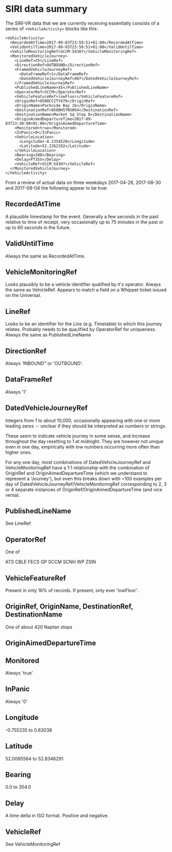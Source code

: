 SIRI data summary
=================

The SIRI-VR data that we are currently receiving essentially consists 
of a series of `<VehicleActivity>` blocks like this:

```
<VehicleActivity>
  <RecordedAtTime>2017-09-03T23:59:51+01:00</RecordedAtTime>
  <ValidUntilTime>2017-09-03T23:59:51+01:00</ValidUntilTime>
  <VehicleMonitoringRef>SCCM-54307</VehicleMonitoringRef>
  <MonitoredVehicleJourney>
    <LineRef>X5</LineRef>
    <DirectionRef>OUTBOUND</DirectionRef>
    <FramedVehicleJourneyRef>
      <DataFrameRef>1</DataFrameRef>
      <DatedVehicleJourneyRef>467</DatedVehicleJourneyRef>
    </FramedVehicleJourneyRef>
    <PublishedLineName>X5</PublishedLineName>
    <OperatorRef>SCCM</OperatorRef>
    <VehicleFeatureRef>lowFloor</VehicleFeatureRef>
    <OriginRef>0500CCITY476</OriginRef>
    <OriginName>Parkside Bay 16</OriginName>
    <DestinationRef>0500HSTNS064</DestinationRef>
    <DestinationName>Market Sq Stop D</DestinationName>
    <OriginAimedDepartureTime>2017-09-03T23:30:00+01:00</OriginAimedDepartureTime>
    <Monitored>true</Monitored>
    <InPanic>0</InPanic>
    <VehicleLocation>
      <Longitude>-0.2354520</Longitude>
      <Latitude>52.2262192</Latitude>
    </VehicleLocation>
    <Bearing>288</Bearing>
    <Delay>PT35S</Delay>
    <VehicleRef>SCCM-54307</VehicleRef>
  </MonitoredVehicleJourney>
</VehicleActivity>
```

From a review of actual data on three weekdays 2017-04-26, 2017-08-30
and 2017-09-04 the following appear to be true:

RecordedAtTime
--------------

A plausible timestamp for the event. Generally a few seconds in the past
relative to time of receipt, very occasionally up to 75 minutes in the
past or up to 60 seconds in the future.

ValidUntilTime
--------------

Always the same as RecordedAtTime.

VehicleMonitoringRef
--------------------

Looks plausibly to be a vehicle identifier qualified by it's
operator. Always the same as VehicleRef. Appears to match a field on a
Whippet ticket issued on the Universal.

LineRef
-------

Looks to be an identifier for the _Line_ (e.g. Timetable) to which this
journey relates. Probably needs to be qua;lified by OperatorRef
for uniqueness. Always the same as PublishedLineName

DirectionRef
------------

Always 'INBOUND" or 'OUTBOUND'.

DataFrameRef
------------

Always '1'

DatedVehicleJourneyRef
----------------------

Integers from 1 to about 10,000, occasionally appearing with one or more
leading zeros -- unclear if they should be interpreted as numbers or
strings.

These seem to indicate vehicle journey in some sense, and increase
throughout the day resetting to 1 at midnight. They are however not
unique even in one day, empirically with low numbers occurring more
often than higher ones.

For any one day, most combinations of DatedVehicleJourneyRef and
VehicleMonitoringRef have a 1:1 relationship with the combination of
OriginRef and OriginAimedDepartureTime (which we understand to
represent a 'Journey'), but even this breaks down with ~100 examples per
day of DatedVehicleJourneyRef/VehicleMonitoringRef corresponding to 2, 3
or 4 separate instances of OriginRef/OriginAimedDepartureTime (and vice
versa).

PublishedLineName
-----------------

See LineRef

OperatorRef
-----------

One of

ATS
CBLE
FECS
GP
SCCM
SCNH
WP
ZSIN

VehicleFeatureRef
-----------------

Present in only 16% of records. If present, only ever 'lowFloor'.

OriginRef, OriginName, DestinationRef, DestinationName
------------------------------------------------------

One of about 420 Naptan stops

OriginAimedDepartureTime
------------------------

Monitored
---------

Always 'true'

InPanic
-------

Always '0'

Longitude
---------

-0.755235 to 0.63038

Latitude
--------

52.0085564 to 52.8346291

Bearing
-------

0.0 to 354.0

Delay
-----

A time delta in ISO format. Positive and negative.

VehicleRef
----------

See VehicleMonitoringRef
